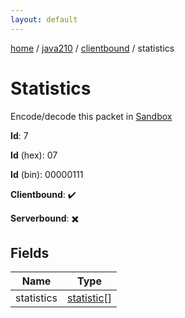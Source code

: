 ```yaml
---
layout: default
---
```


[home](/)  /  [java210](/protocol/java210)  /  [clientbound](/protocol/java210/clientbound)  /  statistics

# Statistics

Encode/decode this packet in [Sandbox](../../../sandbox/java210#clientbound.statistics)

**Id**: 7

**Id** (hex): 07

**Id** (bin): 00000111

**Clientbound**: ✔️

**Serverbound**: ✖️

## Fields

Name | Type
---|---
statistics | [statistic](/protocol/java210/types/statistic)[]
